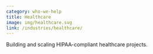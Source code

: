```yaml
---
category: who-we-help
title: Healthcare
image: img/healthcare.svg
link: /industries/healthcare/
---
```


Building and scaling HIPAA-compliant healthcare projects.
